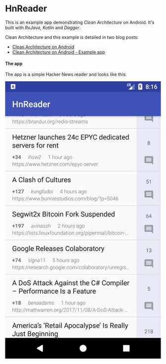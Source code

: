 # HnReader

This is an example app demonstrating *Clean Architecture* on Android. It's built with *RxJava*, *Kotlin* and *Dagger*.

Clean Architecture and this example is detailed in two blog posts:
* [Clean Architecture on Android](http://lundgren.io/blog/clean-architecture-on-android/)
* [Clean Architecture on Android - Example app](http://lundgren.io/blog/clean-architecture-in-android-example-app/)

#### The app
The app is a simple Hacker News reader and looks like this:

![Screenshot](screenshot.png)
